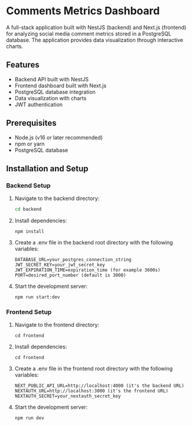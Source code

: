 # Comments Metrics Dashboard

A full-stack application built with NestJS (backend) and Next.js (frontend) for analyzing social media comment metrics stored in a PostgreSQL database. The application provides data visualization through interactive charts.

## Features

- Backend API built with NestJS
- Frontend dashboard built with Next.js
- PostgreSQL database integration
- Data visualization with charts
- JWT authentication

## Prerequisites

- Node.js (v16 or later recommended)
- npm or yarn
- PostgreSQL database

## Installation and Setup

### Backend Setup

1. Navigate to the backend directory:
   ```bash
   cd backend
   ```
2. Install dependencies:
    ```
   npm install
   ```
3. Create a .env file in the backend root directory with the following variables:
    ```
   DATABASE_URL=your_postgres_connection_string
   JWT_SECRET_KEY=your_jwt_secret_key
   JWT_EXPIRATION_TIME=expiration_time (for example 3600s)
   PORT=desired_port_number (default is 3000)
    ```
4. Start the development server:
    ```
    npm run start:dev
    ```
### Frontend Setup

1. Navigate to the frontend directory:
    ```
    cd frontend
    ```
2. Install dependencies:
    ```
   cd frontend
    ```
3. Create a .env file in the frontend root directory with the following variables:
    ```
   NEXT_PUBLIC_API_URL=http://localhost:4000 (it's the backend URL)
    NEXTAUTH_URL=http://localhost:3000 (it's the frontend URL)
    NEXTAUTH_SECRET=your_nextauth_secret_key
   ```
4. Start the development server:
    ```
   npm run dev
   ```
